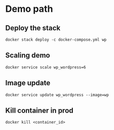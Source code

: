 # Demo path

## Deploy the stack

`docker stack deploy -c docker-compose.yml wp`

## Scaling demo

`docker service scale wp_wordpress=6`

## Image update

`docker service update wp_wordpress --image=wp`

## Kill container in prod

`docker kill <container_id>`
